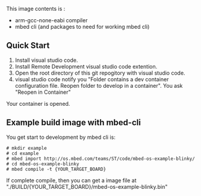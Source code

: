 This image contents is :

- arm-gcc-none-eabi compiler
- mbed cli (and packages to need for working mbed cli)

## Quick Start

1. Install visual studio code.
1. Install Remote Development visual studio code extention.
1. Open the root directory of this git repogitory with visual studio code.
1. visual studio code notify you "Folder contains a dev container configuration file. Reopen folder to develop in a container". You ask "Reopen in Container"

Your container is opened.

## Example build image with mbed-cli 

You get start to development by mbed cli is:

```
# mkdir example
# cd example
# mbed import http://os.mbed.com/teams/ST/code/mbed-os-example-blinky/
# cd mbed-os-example-blinky
# mbed compile -t {YOUR_TARGET_BOARD}
```

If complete compile, then you can get a image file at "./BUILD/{YOUR_TARGET_BOARD}/mbed-os-example-blinky.bin"
